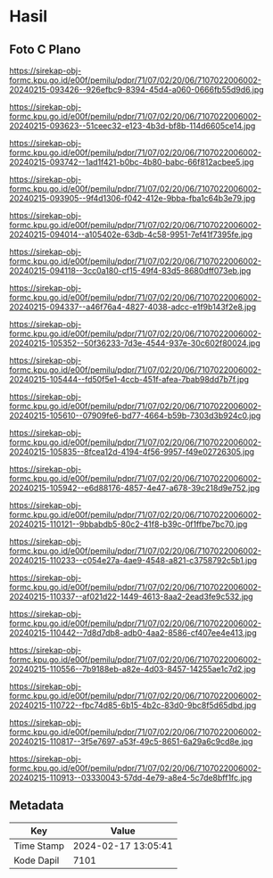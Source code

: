 # Hasil

## Foto C Plano

https://sirekap-obj-formc.kpu.go.id/e00f/pemilu/pdpr/71/07/02/20/06/7107022006002-20240215-093426--926efbc9-8394-45d4-a060-0666fb55d9d6.jpg

https://sirekap-obj-formc.kpu.go.id/e00f/pemilu/pdpr/71/07/02/20/06/7107022006002-20240215-093623--51ceec32-e123-4b3d-bf8b-114d6605ce14.jpg

https://sirekap-obj-formc.kpu.go.id/e00f/pemilu/pdpr/71/07/02/20/06/7107022006002-20240215-093742--1ad1f421-b0bc-4b80-babc-66f812acbee5.jpg

https://sirekap-obj-formc.kpu.go.id/e00f/pemilu/pdpr/71/07/02/20/06/7107022006002-20240215-093905--9f4d1306-f042-412e-9bba-fba1c64b3e79.jpg

https://sirekap-obj-formc.kpu.go.id/e00f/pemilu/pdpr/71/07/02/20/06/7107022006002-20240215-094014--a105402e-63db-4c58-9951-7ef41f7395fe.jpg

https://sirekap-obj-formc.kpu.go.id/e00f/pemilu/pdpr/71/07/02/20/06/7107022006002-20240215-094118--3cc0a180-cf15-49f4-83d5-8680dff073eb.jpg

https://sirekap-obj-formc.kpu.go.id/e00f/pemilu/pdpr/71/07/02/20/06/7107022006002-20240215-094337--a46f76a4-4827-4038-adcc-e1f9b143f2e8.jpg

https://sirekap-obj-formc.kpu.go.id/e00f/pemilu/pdpr/71/07/02/20/06/7107022006002-20240215-105352--50f36233-7d3e-4544-937e-30c602f80024.jpg

https://sirekap-obj-formc.kpu.go.id/e00f/pemilu/pdpr/71/07/02/20/06/7107022006002-20240215-105444--fd50f5e1-4ccb-451f-afea-7bab98dd7b7f.jpg

https://sirekap-obj-formc.kpu.go.id/e00f/pemilu/pdpr/71/07/02/20/06/7107022006002-20240215-105610--07909fe6-bd77-4664-b59b-7303d3b924c0.jpg

https://sirekap-obj-formc.kpu.go.id/e00f/pemilu/pdpr/71/07/02/20/06/7107022006002-20240215-105835--8fcea12d-4194-4f56-9957-f49e02726305.jpg

https://sirekap-obj-formc.kpu.go.id/e00f/pemilu/pdpr/71/07/02/20/06/7107022006002-20240215-105942--e6d88176-4857-4e47-a678-39c218d9e752.jpg

https://sirekap-obj-formc.kpu.go.id/e00f/pemilu/pdpr/71/07/02/20/06/7107022006002-20240215-110121--9bbabdb5-80c2-41f8-b39c-0f1ffbe7bc70.jpg

https://sirekap-obj-formc.kpu.go.id/e00f/pemilu/pdpr/71/07/02/20/06/7107022006002-20240215-110233--c054e27a-4ae9-4548-a821-c3758792c5b1.jpg

https://sirekap-obj-formc.kpu.go.id/e00f/pemilu/pdpr/71/07/02/20/06/7107022006002-20240215-110337--af021d22-1449-4613-8aa2-2ead3fe9c532.jpg

https://sirekap-obj-formc.kpu.go.id/e00f/pemilu/pdpr/71/07/02/20/06/7107022006002-20240215-110442--7d8d7db8-adb0-4aa2-8586-cf407ee4e413.jpg

https://sirekap-obj-formc.kpu.go.id/e00f/pemilu/pdpr/71/07/02/20/06/7107022006002-20240215-110556--7b9188eb-a82e-4d03-8457-14255ae1c7d2.jpg

https://sirekap-obj-formc.kpu.go.id/e00f/pemilu/pdpr/71/07/02/20/06/7107022006002-20240215-110722--fbc74d85-6b15-4b2c-83d0-9bc8f5d65dbd.jpg

https://sirekap-obj-formc.kpu.go.id/e00f/pemilu/pdpr/71/07/02/20/06/7107022006002-20240215-110817--3f5e7697-a53f-49c5-8651-6a29a6c9cd8e.jpg

https://sirekap-obj-formc.kpu.go.id/e00f/pemilu/pdpr/71/07/02/20/06/7107022006002-20240215-110913--03330043-57dd-4e79-a8e4-5c7de8bff1fc.jpg


## Metadata

| Key        | Value               |
| ---------- | ------------------- |
| Time Stamp | 2024-02-17 13:05:41 |
| Kode Dapil | 7101                |



